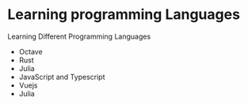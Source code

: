 # Learning programming Languages

Learning Different Programming Languages 

- Octave
- Rust
- Julia
- JavaScript and Typescript
- Vuejs
- Julia
